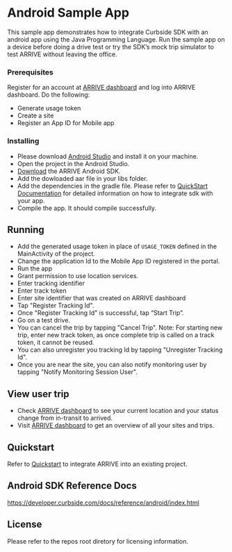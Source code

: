 # Android Sample App

This sample app demonstrates how to integrate Curbside SDK with an android app using the Java Programming Language. Run the sample app on a device before
doing a drive test or try the SDK’s mock trip simulator to test ARRIVE without leaving the office.

### Prerequisites

Register for an account at [ARRIVE dashboard](https://dashboard.curbside.com/) and log into ARRIVE dashboard. Do the following:
* Generate usage token
* Create a site
* Register an App ID for Mobile app

### Installing

* Please download [Android Studio](https://developer.android.com/studio/index.html) and install it on your machine.
* Open the project in the Android Studio. 
* [Download](https://developer.curbside.com/downloads/) the ARRIVE Android SDK.
* Add the dowloaded aar file in your libs folder.
* Add the dependencies in the gradle file. Please refer to [QuickStart Documentation](https://developer.curbside.com/docs/getting-started/quickstart-android-transmit-app/) for detailed information on how to integrate sdk with your app.
* Compile the app. It should compile successfully.

## Running
* Add the generated usage token in place of `USAGE_TOKEN` defined in the MainActivity of the project. 
* Change the application Id to the Mobile App ID registered in the portal.
* Run the app 
* Grant permission to use location services.
* Enter tracking identifier
* Enter track token
* Enter site identifier that was created on ARRIVE dashboard
* Tap "Register Tracking Id".
* Once "Register Tracking Id" is successful, tap “Start Trip”.
* Go on a test drive.
* You can cancel the trip by tapping "Cancel Trip". Note: For starting new trip, enter new track token, as once complete trip is called on a track token, it cannot be reused.
* You can also unregister you tracking Id by tapping "Unregister Tracking Id".
* Once you are near the site, you can also notify monitoring user by tapping "Notify Monitoring Session User".

## View user trip
* Check [ARRIVE dashboard](https://dashboard.curbside.com/) to see your current location and your status change from in-transit to arrived.
* Visit [ARRIVE dashboard](https://dashboard.curbside.com/) to get an overview of all your sites and trips.

## Quickstart
Refer to [Quickstart](https://developer.curbside.com/docs/getting-started/quickstart-android-transmit-app/) to integrate ARRIVE into an existing project.

## Android SDK Reference Docs
https://developer.curbside.com/docs/reference/android/index.html

## License
Please refer to the repos root diretory for licensing information.
